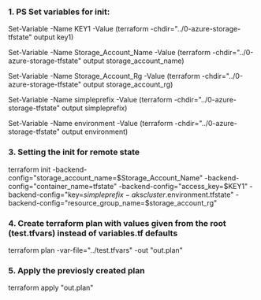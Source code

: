 ### 1. PS Set variables for init:  

Set-Variable -Name KEY1 -Value (terraform -chdir="../0-azure-storage-tfstate" output key1)

Set-Variable -Name Storage_Account_Name -Value (terraform -chdir="../0-azure-storage-tfstate" output storage_account_name)

Set-Variable -Name Storage_Account_Rg -Value (terraform -chdir="../0-azure-storage-tfstate" output storage_account_rg)

Set-Variable -Name simpleprefix -Value (terraform -chdir="../0-azure-storage-tfstate" output simpleprefix)

Set-Variable -Name environment -Value (terraform -chdir="../0-azure-storage-tfstate" output environment)

### 3. Setting the init for remote state 

 terraform init -backend-config="storage_account_name=$Storage_Account_Name" -backend-config="container_name=tfstate" -backend-config="access_key=$KEY1" -backend-config="key=$simpleprefix-akscluster.$environment.tfstate" -backend-config="resource_group_name=$storage_account_rg" 

### 4. Create terraform plan with values given from the root (test.tfvars) instead of variables.tf defaults
terraform plan -var-file="../test.tfvars" -out "out.plan"

### 5. Apply the previosly created plan 
terraform apply "out.plan"
